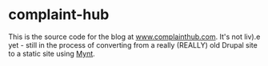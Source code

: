 complaint-hub
=============

This is the source code for the blog at www.complainthub.com. It's not liv).e yet - still in the process of converting from a really (REALLY) old Drupal site to a static site using [Mynt](http://mynt.mirroredwhite.com/).
